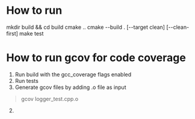 # How to run
mkdir build && cd build
cmake ..
cmake --build . [--target clean] [--clean-first]
make test


# How to run gcov for code coverage
1. Run build with the gcc_coverage flags enabled
2. Run tests
3. Generate gcov files by adding .o file as input
> gcov logger_test.cpp.o
2. 